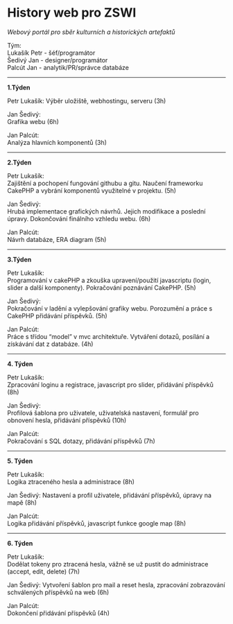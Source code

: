 # History web pro ZSWI
  
 _Webový portál pro sběr kulturních a historických artefaktů_
  
  Tým:  
  Lukašík Petr - šéf/programátor    
  Šedivý Jan - designer/programátor     
  Palcút Jan - analytik/PR/správce databáze     

 ***

 **1.Týden**
  
  Petr Lukašík: 
  Výběr uložiště, webhostingu, serveru (3h) 

  Jan Šedivý:   
  Grafika webu (6h) 

  Jan Palcút:   
  Analýza hlavních komponentů (3h)  
  
 ***
  
 **2.Týden**
  
 Petr Lukašík:  
 Zajištění a pochopení fungování githubu a gitu. Naučení frameworku CakePHP a vybrání komponentů využitelné v projektu. (5h)    

 Jan Šedivý:    
 Hrubá implementace grafických návrhů. Jejich modifikace a poslední úpravy. Dokončování finálního vzhledu webu. (6h)    

 Jan Palcút:    
 Návrh databáze, ERA diagram (5h)   

 ***

 **3.Týden**

 Petr Lukašík:  
 Programování v cakePHP a zkouška upravení/použití javascriptu (login, slider a další komponenty). Pokračování poznávání CakePHP. (5h)  

 Jan Šedivý:    
 Pokračování v ladění a vylepšování grafiky webu. Porozumění a práce s CakePHP přidávání příspěvků. (5h)    

 Jan Palcút:    
 Práce s třídou “model” v mvc architektuře. Vytváření dotazů, posílání a získávání dat z databáze. (4h) 

***

**4. Týden**

Petr Lukašík:   
Zpracování loginu a registrace, javascript pro slider, přidávání příspěvků (8h) 

Jan Šedivý:     
Profilová šablona pro uživatele, uživatelská nastavení, formulář pro obnovení hesla, přidávání příspěvků (10h)  

Jan Palcút:     
Pokračování s SQL dotazy, přidávání příspěvků (7h)  

***

**5. Týden**

Petr Lukašík:   
Logika ztraceného hesla a administrace (8h) 

Jan Šedivý: 
Nastavení a profil uživatele, přidávání příspěvků, úpravy na mapě (8h)  

Jan Palcút:     
Logika přidávání příspěvků, javascript funkce google map (8h)   

***

**6. Týden**

Petr Lukašík:   
Dodělat tokeny pro ztracená hesla, vážně se už pustit do administrace (accept, edit, delete) (7h)   

Jan Šedivý: 
Vytvoření šablon pro mail a reset hesla, zpracování zobrazování schválených příspěvků na web (6h)   

Jan Palcút:     
Dokončení přidávání příspěvků (4h)  
